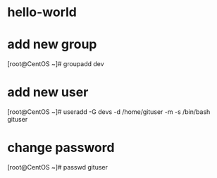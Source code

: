# hello-world
# add new group
[root@CentOS ~]# groupadd dev

# add new user
[root@CentOS ~]# useradd -G devs -d /home/gituser -m -s /bin/bash gituser

# change password
[root@CentOS ~]# passwd gituser
